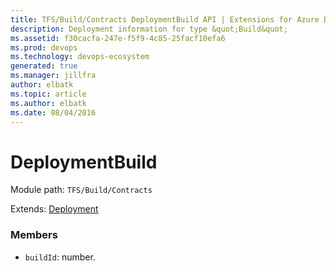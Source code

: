 ```yaml
---
title: TFS/Build/Contracts DeploymentBuild API | Extensions for Azure DevOps Services
description: Deployment information for type &quot;Build&quot;
ms.assetid: f30cacfa-247e-f5f9-4c85-25facf10efa6
ms.prod: devops
ms.technology: devops-ecosystem
generated: true
ms.manager: jillfra
author: elbatk
ms.topic: article
ms.author: elbatk
ms.date: 08/04/2016
---
```


# DeploymentBuild

Module path: `TFS/Build/Contracts`

Extends: [Deployment](./Deployment.md)

### Members

* `buildId`: number. 

